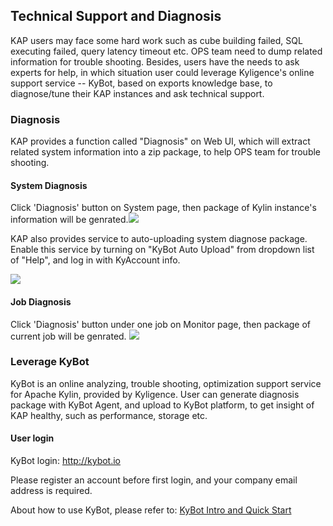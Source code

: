 ## Technical Support and Diagnosis

KAP users may face some hard work such as cube building failed, SQL executing failed, query latency timeout etc. OPS team need to dump related information for trouble shooting. Besides, users have the needs to ask experts for help, in which situation user could leverage Kyligence's online support service -- KyBot, based on exports knowledge base, to diagnose/tune their KAP instances and ask technical support.

### Diagnosis
KAP provides a function called "Diagnosis" on Web UI, which will extract related system information into a zip package, to help OPS team for trouble shooting.

#### System Diagnosis
Click 'Diagnosis' button on System page, then package of Kylin instance's information will be genrated.![](images/diagnosis/sys_diag.png)

KAP also provides service to auto-uploading system diagnose package. Enable this service by turning on "KyBot Auto Upload" from dropdown list of "Help", and log in with KyAccount info.

![](images/diagnosis/auto_diag.png)

#### Job Diagnosis
Click 'Diagnosis' button under one job on Monitor page, then package of current job will be genrated.
![](images/diagnosis/job_diag.png)

### Leverage KyBot
KyBot is an online analyzing, trouble shooting, optimization support service for Apache Kylin, provided by Kyligence. User can generate diagnosis package with KyBot Agent, and upload to KyBot platform, to get insight of KAP healthy, such as performance, storage etc.

#### User login
KyBot login: http://kybot.io

Please register an account before first login, and your company email address is required.

About how to use KyBot, please refer to: [KyBot Intro and Quick Start](../kybot/kybot.en.html)

